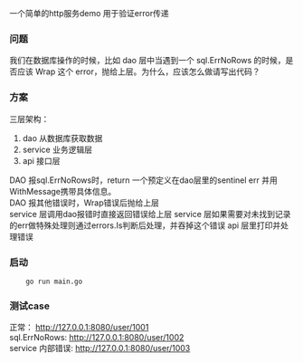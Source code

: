 
一个简单的http服务demo 用于验证error传递  
### 问题
我们在数据库操作的时候，比如 dao 层中当遇到一个 sql.ErrNoRows 的时候，是否应该 Wrap 这个 error，抛给上层。为什么，应该怎么做请写出代码？  

### 方案
三层架构：
1. dao 从数据库获取数据
2. service 业务逻辑层
3. api 接口层  

DAO 报sql.ErrNoRows时，return 一个预定义在dao层里的sentinel err 并用WithMessage携带具体信息。  
DAO 报其他错误时，Wrap错误后抛给上层  
service 层调用dao报错时直接返回错误给上层
service 层如果需要对未找到记录的err做特殊处理则通过errors.Is判断后处理，并吞掉这个错误
api 层里打印并处理错误

### 启动
```shell
    go run main.go
```

### 测试case
正常： http://127.0.0.1:8080/user/1001  
sql.ErrNoRows: http://127.0.0.1:8080/user/1002  
service 内部错误: http://127.0.0.1:8080/user/1003     
